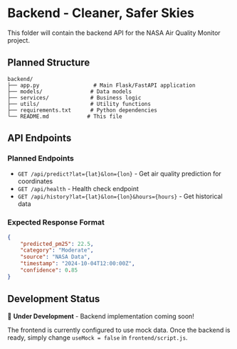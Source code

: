 # Backend - Cleaner, Safer Skies

This folder will contain the backend API for the NASA Air Quality Monitor project.

## Planned Structure

```
backend/
├── app.py                 # Main Flask/FastAPI application
├── models/               # Data models
├── services/             # Business logic
├── utils/                # Utility functions
├── requirements.txt      # Python dependencies
└── README.md            # This file
```

## API Endpoints

### Planned Endpoints

- `GET /api/predict?lat={lat}&lon={lon}` - Get air quality prediction for coordinates
- `GET /api/health` - Health check endpoint
- `GET /api/history?lat={lat}&lon={lon}&hours={hours}` - Get historical data

### Expected Response Format

```json
{
    "predicted_pm25": 22.5,
    "category": "Moderate",
    "source": "NASA Data",
    "timestamp": "2024-10-04T12:00:00Z",
    "confidence": 0.85
}
```

## Development Status

🚧 **Under Development** - Backend implementation coming soon!

The frontend is currently configured to use mock data. Once the backend is ready, simply change `useMock = false` in `frontend/script.js`.
